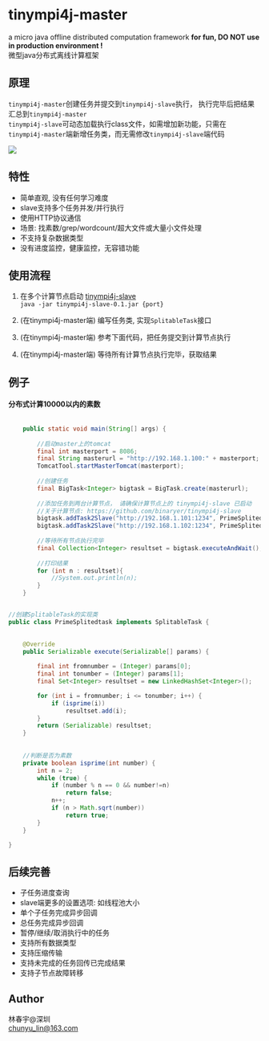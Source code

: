 # tinympi4j-master
a micro java offline distributed computation framework __for fun, DO NOT use in production environment !__  
微型java分布式离线计算框架  

## 原理
`tinympi4j-master`创建任务并提交到`tinympi4j-slave`执行， 执行完毕后把结果汇总到`tinympi4j-master`  
`tinympi4j-slave`可动态加载执行class文件，如需增加新功能，只需在`tinympi4j-master`端新增任务类，而无需修改`tinympi4j-slave`端代码  

![](https://raw.githubusercontent.com/binaryer/tinympi4j-master/master/mapreduce.jpg)

## 特性
+ 简单直观, 没有任何学习难度
+ slave支持多个任务并发/并行执行
+ 使用HTTP协议通信
+ 场景: 找素数/grep/wordcount/超大文件或大量小文件处理
+ 不支持复杂数据类型
+ 没有进度监控，健康监控，无容错功能


## 使用流程
1. 在多个计算节点启动 [tinympi4j-slave](https://github.com/binaryer/tinympi4j-slave)  
`java -jar tinympi4j-slave-0.1.jar {port}`

2. (在tinympi4j-master端) 编写任务类, 实现`SplitableTask`接口

3. (在tinympi4j-master端) 参考下面代码，把任务提交到计算节点执行

4. (在tinympi4j-master端) 等待所有计算节点执行完毕，获取结果

## 例子
#### 分布式计算10000以内的素数

```java

	public static void main(String[] args) {
	
		//启动master上的tomcat
		final int masterport = 8086;
		final String masterurl = "http://192.168.1.100:" + masterport;
		TomcatTool.startMasterTomcat(masterport);
	
		//创建任务
		final BigTask<Integer> bigtask = BigTask.create(masterurl);
	
		//添加任务到两台计算节点， 请确保计算节点上的 tinympi4j-slave 已启动
		//关于计算节点: https://github.com/binaryer/tinympi4j-slave
		bigtask.addTask2Slave("http://192.168.1.101:1234", PrimeSplitedtask.class, new Integer[] { 2, 5000 });
		bigtask.addTask2Slave("http://192.168.1.102:1234", PrimeSplitedtask.class, new Integer[] { 5001, 10000 });
	
		//等待所有节点执行完毕
		final Collection<Integer> resultset = bigtask.executeAndWait();
			
		//打印结果
		for (int n : resultset){
			//System.out.println(n);
		}
	}

```


```java

//创建SplitableTask的实现类
public class PrimeSplitedtask implements SplitableTask {

	
	@Override
	public Serializable execute(Serializable[] params) {
		
		final int fromnumber = (Integer) params[0];
		final int tonumber = (Integer) params[1];
		final Set<Integer> resultset = new LinkedHashSet<Integer>();

		for (int i = fromnumber; i <= tonumber; i++) {
			if (isprime(i))
				resultset.add(i);
		}
		return (Serializable) resultset;
	}
	
	
	//判断是否为素数
	private boolean isprime(int number) {
		int n = 2;
		while (true) {
			if (number % n == 0 && number!=n)
				return false;
			n++;
			if (n > Math.sqrt(number))
				return true;
		}
	}

}

```

## 后续完善
+ 子任务进度查询
+ slave端更多的设置选项: 如线程池大小
+ 单个子任务完成异步回调
+ 总任务完成异步回调
+ 暂停/继续/取消执行中的任务
+ 支持所有数据类型
+ 支持压缩传输
+ 支持未完成的任务回传已完成结果
+ 支持子节点故障转移


## Author
林春宇@深圳  
chunyu_lin@163.com  
